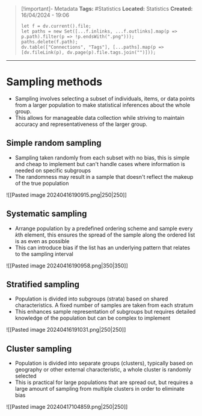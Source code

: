 > [!important]- Metadata
> **Tags:** #Statistics 
> **Located:** Statistics
> **Created:** 16/04/2024 - 19:06
> ```dataviewjs
> let f = dv.current().file;
> let paths = new Set([...f.inlinks, ...f.outlinks].map(p => p.path).filter(p => !p.endsWith(".png")));
> paths.delete(f.path);
> dv.table(["Connections", "Tags"], [...paths].map(p => [dv.fileLink(p), dv.page(p).file.tags.join("")]));
> ```

___
# Sampling methods
- Sampling involves selecting a subset of individuals, items, or data points from a larger population to make statistical inferences about the whole group.
- This allows for manageable data collection while striving to maintain accuracy and representativeness of the larger group.

## Simple random sampling
- Sampling taken randomly from each subset with no bias, this is simple and cheap to implement but can't handle cases where information is needed on specific subgroups
- The randomness may result in a sample that doesn't reflect the makeup of the true population

![[Pasted image 20240416190915.png|250|250]]

## Systematic sampling
- Arrange population by a predefined ordering scheme and sample every $k$th element, this ensures the spread of the sample along the ordered list is as even as possible   
- This can introduce bias if the list has an underlying pattern that relates to the sampling interval 


![[Pasted image 20240416190958.png|350|350]]

## Stratified sampling
- Population is divided into subgroups (strata) based on shared characteristics. A fixed number of samples are taken from each stratum 
- This enhances sample representation of subgroups but requires detailed knowledge of the population but can be complex to implement

![[Pasted image 20240416191031.png|250|250]]


## Cluster sampling
- Population is divided into separate groups (clusters), typically based on geography or other external characteristic, a whole cluster is randomly selected
- This is practical for large populations that are spread out, but requires a large amount of sampling from multiple clusters in order to eliminate bias

![[Pasted image 20240417104859.png|250|250]]
